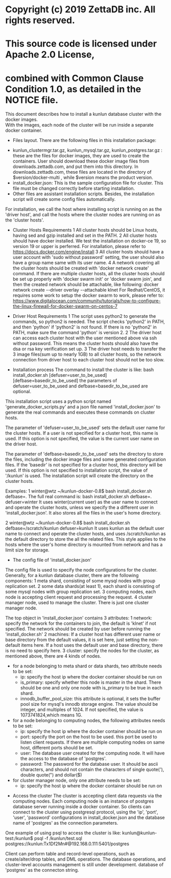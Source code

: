 # Copyright (c) 2019 ZettaDB inc. All rights reserved.
# This source code is licensed under Apache 2.0 License,
# combined with Common Clause Condition 1.0, as detailed in the NOTICE file.

This document describes how to install a kunlun database cluster with the docker images.  
With the images, each node of the cluster will be run inside a separate docker container.

* Files layout.
 There are the following files in this installation package:
 - kunlun_clustermgr.tar.gz, kunlun_mysql.tar.gz, kunlun_postgres.tar.gz : these are
     the files for docker images, they are used to create the containers. User
     should download these docker image files from downloads.zettadb.com, and put
     them into this directory. In downloads.zettadb.com, these files are located in the
     directory of $version/docker-multi , while $version means the product version.
 - install_docker.json: This is the sample configuration file for cluster. This file must
     be changed correctly before starting installation.
 - Other files are assistant installation scripts.
 Besides, the installation script will create some config files automatically.
  
For installation, we call the host where installing script is running on as the 'driver host', 
and call the hosts where the cluster nodes are running on as the 'cluster hosts'.

* Cluster Hosts Requirements
1 All cluster hosts should be Linux hosts, having sed and gzip installed and set in the PATH.
2 All cluster hosts should have docker installed. We test the installation on docker-ce 19, 
  so version 19 or upper is perferred. For installation, please refer to
    https://docs.docker.com/engine/install
3 All cluster hosts should have a user account with 'sudo without password' setting, 
  the user should also have a group name same with its user name. 
4 A network covering all the cluster hosts should be created with 'docker network create' command. 
  If there are multiple cluster hosts, all the cluster hosts should be set up properly with 
  'docker swarm init' or 'docker swarm join', and then the created network should be attachable, 
  like following:
	docker network create --driver overlay --attachable klnet
  For Redhat/CentOS, it requires some work to setup the docker swarm to work, please refer to:
    https://www.digitalocean.com/community/tutorials/how-to-configure-the-linux-firewall-for-docker-swarm-on-centos-7

* Driver Host Requirements
1 The script uses python2 to generate the commands, so python2 is needed. The script checks
  'python2' in PATH, and then 'python' if 'python2' is not found. If there is no 'python2' in PATH,
   make sure the command 'python' is version 2.
2 The driver host can access each cluster host with the user mentioned above via ssh without password.
  This means the cluster hosts should also have the dsa or rsa key verification set up.
3 The driver host needs to transfer the 3 image files(sum up to nearly 1GB) to all cluster hosts,
  so the network connection from driver host to each cluster host should not be too slow.

* Installation process
The command to install the cluster is like:
	bash install_docker.sh [defuser=user_to_be_used] [defbase=basedir_to_be_used]
the parameters of defuser=user_to_be_used and defbase=basedir_to_be_used are optional. 

This installation script uses a python script named 'generate_docker_scripts.py' and a
json file named 'install_docker.json' to generate the real commands and executes these
commands on cluster hosts.

The parameter of 'defuser=user_to_be_used' sets the default user name for the cluster hosts.
If a user is not specified for a cluster host, this name is used. If this option is not specified, 
the value is the current user name on the driver host.

The parameter of 'defbase=basedir_to_be_used' sets the directory to store the files, including the
docker image files and some generated configuration files. If the 'basedir' is not specified
for a cluster host, this directory will be used. If this option is not specified to installation script,
the value of '/kunlun' is used. The installation script will create the directory on the cluster hosts.

Examples:
1
	winter@wtz ~/kunlun-docker-0.8$ bash install_docker.sh defbase=.
The full real command is: bash install_docker.sh defbase=. defuser=winter
It uses winter(current user) as the user name to connect and operate the cluster hosts, unless we 
specify the a different user in 'install_docker.json'. It also stores all the files in the user's
home directory.

2
	winter@wtz ~/kunlun-docker-0.8$ bash install_docker.sh defbase=/scratch/kunlun defuser=kunlun
It uses kunlun as the default user name to connect and operate the cluster hosts, and uses /scratch/kunlun
as the default directory to store the all the related files. This style applies to the hosts where
the user's home directory is mounted from network and has a limit size for storage.

* The config file of 'install_docker.json'

The config file is used to specify the node configurations for the cluster. 
Generally, for a kunlun database cluster, there are the following components:
1 meta shard, consisting of some mysql nodes with group replication set.
2 some data shards(at least 1), each shard is consisting of some mysql nodes with group replication set.
3 computing nodes, each node is accepting client request and processing the request.
4 cluster manager node, used to manage the cluster. There is just one cluster manager node.

The top object in 'install_docker.json' contains 3 attributes:
1 network: specify the network for the containers to join, the default is 'klnet' if not specified.
  The network should be created by user before running the 'install_docker.sh'
2 machines: If a cluster host has different user name or base directory from the default values, 
  it is set here, just setting the non-default items here. If a host uses the default user and base
  directory, there is no need to specify here.
3 cluster: specify the nodes for the cluster, as mentioned above, there are 4 kinds of nodes.
  - for a node belonging to meta shard or data shards, two attribute needs to be set:
      * ip: specify the host ip where the docker container should be run on
	  * is_primary: specify whether this node is master in the shard. There should be one and only
	      one node with is_primary to be true in each shard.
	  * innodb_buffer_pool_size: this attribute is optional, it sets the buffer pool size for 
	      mysql's innodb storage engine. The value should be integer, and multiples of 1024.
	      If not specified, the value is 1073741824,which means 1G.
  - for a node belonging to computing nodes, the following attributes needs to be set:
	  * ip: specify the host ip where the docker container should be run on
	  * port: specify the port on the host to be used. this port be used to listen client requests.
	      If there are multiple computing nodes on same host, different ports should be set.
	  * user: The database user created for the computing node. It will have the access to 
	      the database of 'postgres'.
	  * password: The password for the database user. It should be ascii characters, and should
	      not contain the characters of single quote('), double quote(") and dollar($)
  - for cluster manager node, only one attribute needs to be set:
      * ip: specify the host ip where the docker container should be run on
	  
* Access the cluster
The cluster is accepting client data requests via the computing nodes. Each computing node is an
instance of postgres database server running inside a docker container.  So clients can connect
to the cluster using postgresql protocol, using the 'ip', 'port', 'user', 'password' configurations
in install_docker.json and the database name of 'postgres' as the connection parameters.

One example of using psql to access the cluster is like:
kunlun@kunlun-test:/kunlun$ psql -f /kunlun/test.sql postgres://kunlun:Tx1Df2Mn#@192.168.0.111:5401/postgres

Client can perform table and record-level operations, such as create/alter/drop tables, and DML operations.
The database operations, and cluster-level accounts management is still under development.
database of 'postgres' as the connecton string.
